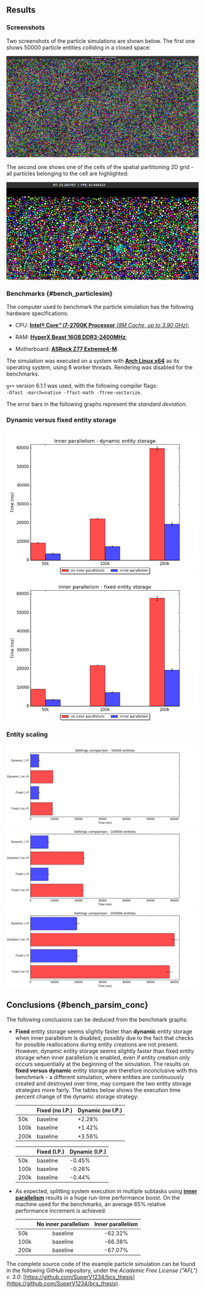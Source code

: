 


## Results



### Screenshots

Two screenshots of the particle simulations are shown below. The first one shows 50000 particle entities colliding in a closed space:

![Particle simulation: screenshot - 50000 colliding particles](source/figures/bench/sc0.png)

The second one shows one of the cells of the spatial partitioning 2D grid - all particles belonging to the cell are highlighted:

![Particle simulation: screenshot - spatial partitioning cell](source/figures/bench/sc1.png)



### Benchmarks {#bench_particlesim}

The computer used to benchmark the particle simulation has the following hardware specifications:

* CPU: [**Intel® Core™ i7-2700K Processor** *(8M Cache, up to 3.90 GHz)*](http://ark.intel.com/products/61275/Intel-Core-i7-2700K-Processor-8M-Cache-up-to-3_90-GHz);

* RAM: [**HyperX Beast 16GB DDR3-2400MHz**](http://www.hyperxgaming.com/us/memory/beast);

* Motherboard: [**ASRock Z77 Extreme4-M**](http://www.asrock.com/mb/intel/z77%20extreme4-m/).

The simulation was executed on a system with [**Arch Linux x64**](https://www.archlinux.org/) as its operating system, using $8$ worker threads. Rendering was disabled for the benchmarks.

`g++` version 6.1.1 was used, with the following compiler flags:\
`-Ofast -march=native -ffast-math -ftree-vectorize`.

The error bars in the following graphs represent the *standard deviation*.

### Dynamic versus fixed entity storage

![Particle simulation: benchmark results - dynamic entity storage](source/figures/bench/ipcomp_dynamic.png)
![Particle simulation: benchmark results - fixed entity storage](source/figures/bench/ipcomp_fixed.png)

### Entity scaling

![Particle simulation: benchmark results - 50000 entities](source/figures/bench/entity_50k.png)
![Particle simulation: benchmark results - 100000 entities](source/figures/bench/entity_100k.png)
![Particle simulation: benchmark results - 200000 entities](source/figures/bench/entity_200k.png)



## Conclusions {#bench_parsim_conc}

The following conclusions can be deduced from the benchmark graphs:

* **Fixed** entity storage seems slightly faster than **dynamic** entity storage when inner parallelism is disabled, possibly due to the fact that checks for possible reallocations during entity creations are not present. However, dynamic entity storage seems slightly faster than fixed entity storage when inner parallelism is enabled, even if entity creation only occurs sequentially at the beginning of the simulation. The results on **fixed versus dynamic** entity storage are therefore inconclusive with this benchmark - a different simulation, where entities are continuously created and destroyed over time, may compare the two entity storage strategies more fairly. The tables below shows the execution time percent change of the dynamic storage strategy:

    |      | Fixed (no I.P.) | Dynamic (no I.P.) |
    |------|-----------------|-------------------|
    | 50k  | baseline        | +2.28%            |
    | 100k | baseline        | +1.42%            |
    | 200k | baseline        | +3.56%            |

    |      | Fixed (I.P.) | Dynamic (I.P.) |
    |------|--------------|----------------|
    | 50k  | baseline     | -0.45%         |
    | 100k | baseline     | -0.26%         |
    | 200k | baseline     | -0.44%         |

* As expected, splitting system execution in multiple subtasks using [**inner parallelism**](#multithreading_inner_par) results in a huge run-time performance boost. On the machine used for the benchmarks, an average $65$% relative performance increment is achieved:

    |      | No inner parallelism | Inner parallelism |
    |------|:--------------------:|:-----------------:|
    | 50k  |       baseline       |      -62.32%      |
    | 100k |       baseline       |      -66.38%      |
    | 200k |       baseline       |      -67.07%      |

The complete source code of the example particle simulation can be found in the following GitHub repository, under the *Academic Free License ("AFL") v. 3.0*: [https://github.com/SuperV1234/bcs_thesis](https://github.com/SuperV1234/bcs_thesis).